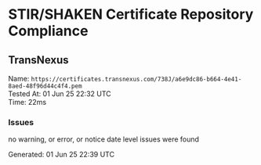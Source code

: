 # STIR/SHAKEN Certificate Repository Compliance

## TransNexus

Name: `https://certificates.transnexus.com/738J/a6e9dc86-b664-4e41-8aed-48f96d44c4f4.pem`\
Tested At: 01 Jun 25 22:32 UTC\
Time: 22ms

### Issues

no warning, or error, or notice date level issues were found

Generated: 01 Jun 25 22:39 UTC